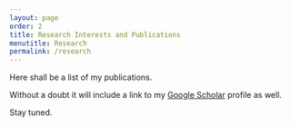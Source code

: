 ```yaml
---
layout: page
order: 2
title: Research Interests and Publications
menutitle: Research
permalink: /research
---
```


Here shall be a list of my publications. 

Without a doubt it will include a link to my [Google Scholar](https://scholar.google.co.uk/citations?user=heG7k-gAAAAJ&hl=en) profile as well.

Stay tuned.
